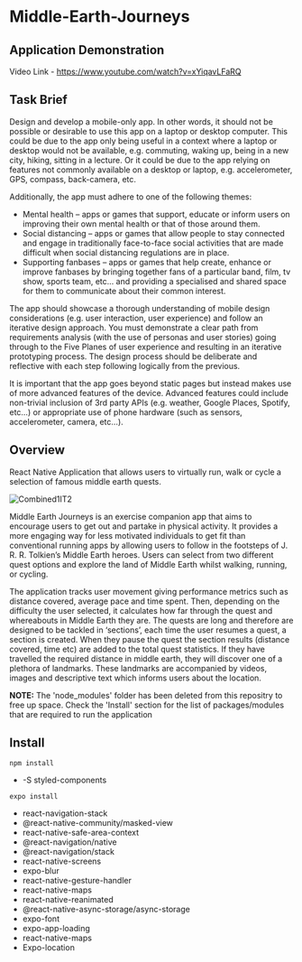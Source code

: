 # Middle-Earth-Journeys

## Application Demonstration
Video Link - https://www.youtube.com/watch?v=xYiqavLFaRQ

## Task Brief
Design and develop a mobile-only app. In other words, it should not be possible or desirable to use this app on a laptop or desktop computer. This could be due to the app only being useful in a context where a laptop or desktop would not be available, e.g. commuting, waking up, being in a new city, hiking, sitting in a lecture. Or it could be due to the app relying on features not commonly available on a desktop or laptop, e.g. accelerometer, GPS, compass, back-camera, etc.

Additionally, the app must adhere to one of the following themes:
* Mental health – apps or games that support, educate or inform users on
  improving their own mental health or that of those around them.
* Social distancing – apps or games that allow people to stay connected and
  engage in traditionally face-to-face social activities that are made difficult when
social distancing regulations are in place.
* Supporting fanbases – apps or games that help create, enhance or improve
  fanbases by bringing together fans of a particular band, film, tv show, sports
  team, etc… and providing a specialised and shared space for them to
  communicate about their common interest.

The app should showcase a thorough understanding of mobile design considerations (e.g. user interaction, user experience) and follow an iterative design approach. You must demonstrate a clear path from requirements analysis (with the use of personas and user stories) going through to the Five Planes of user experience and resulting in an iterative prototyping process. The design process should be deliberate and reflective with each step following logically from the previous.

It is important that the app goes beyond static pages but instead makes use of more advanced features of the device. Advanced features could include non-trivial inclusion of 3rd party APIs (e.g. weather, Google Places, Spotify, etc…) or appropriate use of phone hardware (such as sensors, accelerometer, camera, etc…).

## Overview
React Native Application that allows users to virtually run, walk or cycle a selection of famous middle earth quests.

![Combined1IT2](https://user-images.githubusercontent.com/32711675/128638578-5645c64f-9e22-4d84-a0ca-7fb43f3d2c7d.png)

Middle Earth Journeys is an exercise companion app that aims to encourage users to get out and partake in physical activity. It provides a more engaging way for less motivated individuals to get fit than conventional running apps by allowing users to follow in the footsteps of J. R. R. Tolkien’s Middle Earth heroes. Users can select from two different quest options and explore the land of Middle Earth whilst walking, running, or cycling. 

The application tracks user movement giving performance metrics such as distance covered, average pace and time spent. Then, depending on the difficulty the user selected, it calculates how far through the quest and whereabouts in Middle Earth they are. The quests are long and therefore are designed to be tackled in ‘sections’, each time the user resumes a quest, a section is created. When they pause the quest the section results (distance covered, time etc) are added to the total quest statistics. If they have travelled the required distance in middle earth, they will discover one of a plethora of landmarks. These landmarks are accompanied by videos, images and descriptive text which informs users about the location.

**NOTE:** The 'node_modules' folder has been deleted from this repositry to free up space. Check the 'Install' section for the list of packages/modules that are required to run the application 

## Install

`npm install`
* -S styled-components

`expo install`
* react-navigation-stack
*	@react-native-community/masked-view
* react-native-safe-area-context
* @react-navigation/native
* @react-navigation/stack
* react-native-screens
* expo-blur
* react-native-gesture-handler
* react-native-maps
* react-native-reanimated
* @react-native-async-storage/async-storage
* expo-font
* expo-app-loading
* react-native-maps
* Expo-location
